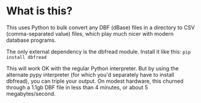 What is this?
=============
This uses Python to bulk convert any DBF (dBase) files in a directory to CSV (comma-separated value) files, which play much nicer with modern database programs.

The only external dependency is the dbfread module. Install it like this:
`pip install dbfread`

This will work OK with the regular Python interpreter. But by using the alternate pypy interpreter (for which you'd separately have to install dbfread), you can triple your output. On modest hardware, this churned through a 1.1gb DBF file in less than 4 minutes, or about 5 megabytes/second.